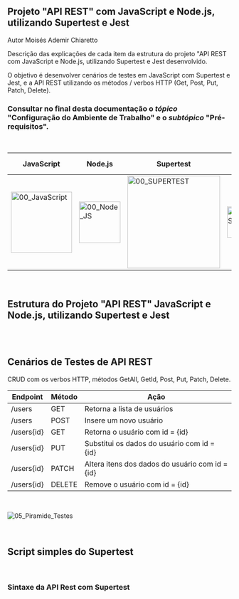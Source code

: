 ## Projeto "API REST" com JavaScript e Node.js, utilizando Supertest e Jest

Autor Moisés Ademir Chiaretto

Descrição das explicações de cada item da estrutura do projeto "API REST  com JavaScript e Node.js, utilizando Supertest e Jest desenvolvido.

O objetivo é desenvolver cenários de testes em JavaScript com Supertest e Jest, e a API REST utilizando os métodos / verbos HTTP (Get, Post, Put, Patch, Delete).

### Consultar no final desta documentação o _tópico_ "Configuração do Ambiente de Trabalho" e o _subtópico_ "Pré-requisitos".
<br>

|JavaScript		  |Node.js      	|Supertest  		|Jest          |API Rest  	|JSON    		|IDE VSCode     |
|---------------|---------------|---------------|--------------|------------|-----------|---------------|
| <img width="137" alt="00_JavaScript" src="https://github.com/moiseschiaretto/Supertest_Jest_API_REST/assets/84775466/16ff69d9-e76b-4fd6-8555-9685cbe99331"> | <img width="93" alt="00_Node_JS" src="https://github.com/moiseschiaretto/Supertest_Jest_API_REST/assets/84775466/f7db03c8-4d5b-4a98-852d-da955e1537f7"> | <img width="208" alt="00_SUPERTEST" src="https://github.com/moiseschiaretto/Supertest_Jest_API_REST/assets/84775466/aba922e2-e78a-4eea-94a6-f59e7b16b11b"> | <img width="70" alt="00_JEST" src="https://github.com/moiseschiaretto/Supertest_Jest_API_REST/assets/84775466/78f1a971-4cb5-4e13-9e62-f246308d3f62"> | ![10_API_REST](https://github.com/moiseschiaretto/Supertest_Jest_API_REST/assets/84775466/4f125042-9982-4700-85fb-e7fc6c596b11) | <img width="164" alt="00_JSON" src="https://github.com/moiseschiaretto/Supertest_Jest_API_REST/assets/84775466/a2457247-4df1-4a66-9930-82690dcccc83"> | ![VS_CODE](https://github.com/moiseschiaretto/Supertest_Jest_API_REST/assets/84775466/b39cdb57-4f18-4f8b-be33-8749f23b1e0b) |







<br>

## Estrutura do Projeto "API REST" JavaScript e Node.js, utilizando Supertest e Jest
<br>



<br>


## Cenários de Testes de API REST

CRUD com os verbos HTTP, métodos GetAll, GetId, Post, Put, Patch, Delete.
<br>

|Endpoint      	|Método		|Ação                                          		|
|---------------|---------|-------------------------------------------------|
|/users	  	    |GET		  |Retorna a lista de usuários			              	|
|/users	  	    |POST		  |Insere um novo usuário					                  |
|/users{id}    	|GET		  |Retorna o usuário com id = {id}			            |
|/users{id}	    |PUT	  	|Substitui os dados do usuário com id = {id}		  |
|/users{id}	    |PATCH		|Altera itens dos dados do usuário com id = {id}	|
|/users{id}	    |DELETE		|Remove o usuário com id = {id}				            |

<br>

![05_Piramide_Testes](https://github.com/moiseschiaretto/Java_API_Rest_Assured/assets/84775466/9b2a370b-1b74-458e-b158-b281456d6055)

<br>

## Script simples do Supertest
<br>




### Sintaxe da API Rest com Supertest

